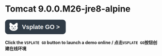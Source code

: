 # Tomcat 9.0.0.M26-jre8-alpine

<a href="https://www.vsplate.com/?docker-compose=https://github.com/vsplate/dcenvs/tomcat/9.0.0.M26-jre8-alpine"><img alt="VSPLATE GO" src="https://raw.githubusercontent.com/vsplate/images/master/vsgo_btn.png" width="200px"></a>

**Click the `VSPLATE GO` button to launch a demo online / 点击`VSPLATE GO`按钮创建在线环境**